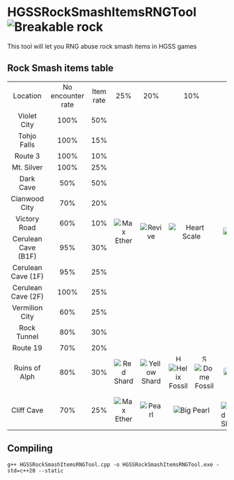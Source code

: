 # HGSSRockSmashItemsRNGTool <img src="https://github.com/Real96/HGSSRockSmashItemsRNGTool/assets/20956021/ed36001d-f644-41ff-9f16-43a1c0fe1dec" title="Breakable rock">
This tool will let you RNG abuse rock smash items in HGSS games

## Rock Smash items table
<table>
  <tr align="center">
    <td>Location</td>
    <td>No encounter rate</td>
    <td>Item rate</td>
    <td>25%</td>
    <td>20%</td>
    <td colspan="2">10%</td>
    <td colspan="2">10%</td>
    <td colspan="2">10%</td>
    <td colspan="2">10%</td>
    <td colspan="2">10%</td>
    <td>5%</td>
  </tr>
  <tr align="center">
    <td>Violet City</td>
    <td>100%</td>
    <td>50%</td>
    <td rowspan="13">
      <img src="https://github.com/PokeAPI/sprites/blob/master/sprites/items/max-ether.png" title="Max Ether">
    </td>
    <td rowspan="13">
      <img src="https://github.com/PokeAPI/sprites/blob/master/sprites/items/revive.png" title="Revive">
    </td>
    <td rowspan="13" colspan="2">
      <img src="https://github.com/PokeAPI/sprites/blob/master/sprites/items/heart-scale.png" title="Heart Scale">
    </td>
    <td rowspan="13" colspan="2">
      <img src="https://github.com/PokeAPI/sprites/blob/master/sprites/items/red-shard.png" title="Red Shard">
    </td>
    <td rowspan="13" colspan="2">
      <img src="https://github.com/PokeAPI/sprites/blob/master/sprites/items/green-shard.png" title="Green Shard">
    </td>
    <td rowspan="13" colspan="2">
      <img src="https://github.com/PokeAPI/sprites/blob/master/sprites/items/blue-shard.png" title="Blue Shard">
    </td>
    <td rowspan="13" colspan="2">
      <img src="https://github.com/PokeAPI/sprites/blob/master/sprites/items/yellow-shard.png" title="Yellow Shard">
    </td>
    <td rowspan="13">
      <img src="https://github.com/PokeAPI/sprites/blob/master/sprites/items/star-piece.png" title="Star Piece">
    </td>
  </tr>
  <tr align="center">
    <td>Tohjo Falls</td>
    <td>100%</td>
    <td>15%</td>
  </tr>
  <tr align="center">
    <td>Route 3</td>
    <td>100%</td>
    <td>10%</td>
  </tr>
  <tr align="center">
    <td>Mt. Silver</td>
    <td>100%</td>
    <td>25%</td>
  </tr>
  <tr align="center">
    <td>Dark Cave</td>
    <td>50%</td>
    <td>50%</td>
  </tr>
  <tr align="center">
    <td>Cianwood City</td>
    <td>70%</td>
    <td>20%</td>
  </tr>
  <tr align="center">
    <td>Victory Road</td>
    <td>60%</td>
    <td>10%</td>
  </tr>
  <tr align="center">
    <td>Cerulean Cave (B1F)</td>
    <td>95%</td>
    <td>30%</td>
  </tr>
  <tr align="center">
    <td>Cerulean Cave (1F)</td>
    <td>95%</td>
    <td>25%</td>
  </tr>
  <tr align="center">
    <td>Cerulean Cave (2F)</td>
    <td>100%</td>
    <td>25%</td>
  </tr>
  <tr align="center">
    <td>Vermilion City</td>
    <td>60%</td>
    <td>25%</td>
  </tr>
  <tr align="center">
    <td>Rock Tunnel</td>
    <td>80%</td>
    <td>30%</td>
  </tr>
  <tr align="center">
    <td>Route 19</td>
    <td>70%</td>
    <td>20%</td>
  </tr>
  <tr align="center">
    <td rowspan="2">Ruins of Alph</td>
    <td rowspan="2">80%</td>
    <td rowspan="2">30%</td>
    <td rowspan="2">
      <img src="https://github.com/PokeAPI/sprites/blob/master/sprites/items/red-shard.png" title="Red Shard">
    </td>
    <td rowspan="2">
      <img src="https://github.com/PokeAPI/sprites/blob/master/sprites/items/yellow-shard.png" title="Yellow Shard">
    </td>
    <td>
      <img src="https://github.com/Real96/HGSSRockSmashItemsRNGTool/assets/20956021/73eef51d-77e2-454e-a8ee-db7f962f74fb" title="HG" width="15">
      <td><img src="https://github.com/Real96/HGSSRockSmashItemsRNGTool/assets/20956021/5dc9d411-cc38-494e-b8d6-fdca647424d5" title="SS" width="15">
    </td>
    <td rowspan="2"colspan="2">
      <img src="https://github.com/PokeAPI/sprites/blob/master/sprites/items/max-ether.png" title="Max Ether">
    </td>
    <td rowspan="2"colspan="2">
      <img src="https://github.com/PokeAPI/sprites/blob/master/sprites/items/blue-shard.png" title="Blue Shard">
    </td>
    <td rowspan="2"colspan="2">
      <img src="https://github.com/PokeAPI/sprites/blob/master/sprites/items/green-shard.png" title="Green Shard">
    </td>
    <td  rowspan="2"colspan="2">
      <img src="https://github.com/PokeAPI/sprites/blob/master/sprites/items/old-amber.png" title="Old Amber">
    </td>
    <td rowspan="2">
      <img src="https://github.com/PokeAPI/sprites/blob/master/sprites/items/max-revive.png" title="Max Revive">
    </td>
  </tr>
  <tr align="center">
    <td>
      <img src="https://github.com/PokeAPI/sprites/blob/master/sprites/items/helix-fossil.png" title="Helix Fossil">
    </td>
    <td>
      <img src="https://github.com/PokeAPI/sprites/blob/master/sprites/items/dome-fossil.png" title="Dome Fossil">
    </td>
  </tr>
  <tr align="center">
    <td rowspan="2">Cliff Cave</td>
    <td rowspan="2">70%</td>
    <td rowspan="2">25%</td>
    <td rowspan="2">
      <img src="https://github.com/PokeAPI/sprites/blob/master/sprites/items/max-ether.png" title="Max Ether">
    </td>
    <td rowspan="2">
      <img src="https://github.com/PokeAPI/sprites/blob/master/sprites/items/pearl.png" title="Pearl">
    </td>
    <td rowspan="2" colspan="2">
      <img src="https://github.com/PokeAPI/sprites/blob/master/sprites/items/big-pearl.png" title="Big Pearl">
    </td>
    <td>
      <img src="https://github.com/Real96/HGSSRockSmashItemsRNGTool/assets/20956021/73eef51d-77e2-454e-a8ee-db7f962f74fb" title="HG" width="15">
      <td><img src="https://github.com/Real96/HGSSRockSmashItemsRNGTool/assets/20956021/5dc9d411-cc38-494e-b8d6-fdca647424d5" title="SS" width="15">
    </td>
    <td>
      <img src="https://github.com/Real96/HGSSRockSmashItemsRNGTool/assets/20956021/73eef51d-77e2-454e-a8ee-db7f962f74fb" title="HG" width="15">
      <td><img src="https://github.com/Real96/HGSSRockSmashItemsRNGTool/assets/20956021/5dc9d411-cc38-494e-b8d6-fdca647424d5" title="SS" width="15">
    </td>
    <td>
      <img src="https://github.com/Real96/HGSSRockSmashItemsRNGTool/assets/20956021/73eef51d-77e2-454e-a8ee-db7f962f74fb" title="HG" width="15">
      <td><img src="https://github.com/Real96/HGSSRockSmashItemsRNGTool/assets/20956021/5dc9d411-cc38-494e-b8d6-fdca647424d5" title="SS" width="15">
    </td>
    <td>
      <img src="https://github.com/Real96/HGSSRockSmashItemsRNGTool/assets/20956021/73eef51d-77e2-454e-a8ee-db7f962f74fb" title="HG" width="15">
      <td><img src="https://github.com/Real96/HGSSRockSmashItemsRNGTool/assets/20956021/5dc9d411-cc38-494e-b8d6-fdca647424d5" title="SS" width="15">
    </td>
    <td rowspan="2">
      <img src="https://github.com/PokeAPI/sprites/blob/master/sprites/items/rare-bone.png" title="Rare Bone">
    </td>
    <tr>
      <td>
        <img src="https://github.com/PokeAPI/sprites/blob/master/sprites/items/red-shard.png" title="Red Shard">
      </td>
      <td>
        <img src="https://github.com/PokeAPI/sprites/blob/master/sprites/items/blue-shard.png" title="Blue Shard">
      </td>
      <td>
        <img src="https://github.com/PokeAPI/sprites/blob/master/sprites/items/yellow-shard.png" title="Yellow Shard">
      </td>
      <td>
        <img src="https://github.com/PokeAPI/sprites/blob/master/sprites/items/green-shard.png" title="Green Shard">
      </td>
      <td>
        <img src="https://github.com/PokeAPI/sprites/blob/master/sprites/items/claw-fossil.png" title="Claw Fossil">
      </td>
      <td>
        <img src="https://github.com/PokeAPI/sprites/blob/master/sprites/items/root-fossil.png" title="Root Fossil">
      </td>
      <td>
        <img src="https://github.com/PokeAPI/sprites/blob/master/sprites/items/claw-fossil.png" title="Claw Fossil">
      </td>
      <td>
        <img src="https://github.com/PokeAPI/sprites/blob/master/sprites/items/root-fossil.png" title="Root Fossil">
      </td>
    </tr>
  </tr>
</table>

## Compiling
```
g++ HGSSRockSmashItemsRNGTool.cpp -o HGSSRockSmashItemsRNGTool.exe -std=c++20 --static
```
